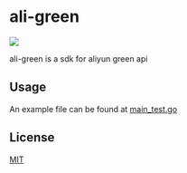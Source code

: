 # ali-green

<p align="center">

<a href="https://raw.githubusercontent.com/onevcat/Kingfisher/master/LICENSE"><img src="https://img.shields.io/cocoapods/l/Kingfisher.svg?style=flat"></a>

</p>

ali-green is a sdk for aliyun green api

## Usage

An example file can be found at [main_test.go](https://github.com/Zfzlv/ali-green/main_test.go)

## License
[MIT](https://choosealicense.com/licenses/mit/)
